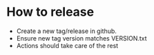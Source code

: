 # How to release

* Create a new tag/release in github. 
* Ensure new tag version matches VERSION.txt 
* Actions should take care of the rest
